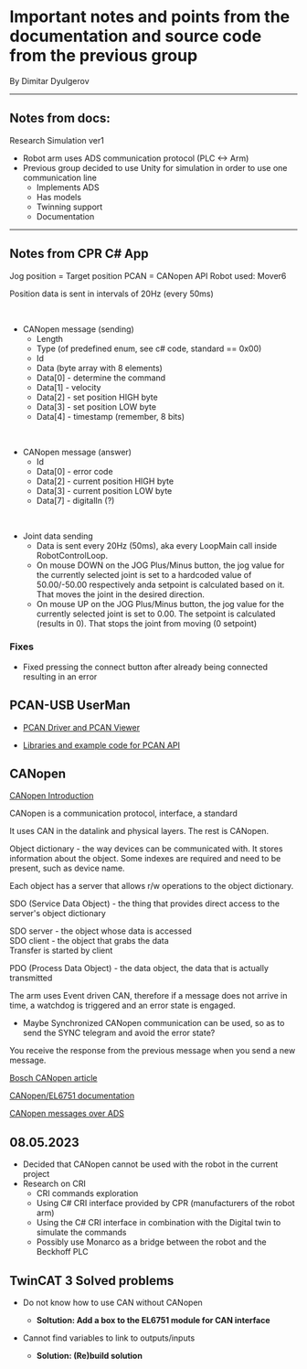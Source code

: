 # Important notes and points from the documentation and source code from the previous group

By Dimitar Dyulgerov

---

## Notes from docs:

Research Simulation ver1
- Robot arm uses ADS communication protocol (PLC <-> Arm)
- Previous group decided to use Unity for simulation in order to use one communication line
    - Implements ADS
    - Has models
    - Twinning support
    - Documentation

---

## Notes from CPR C# App

Jog position = Target position
PCAN = CANopen API
Robot used: Mover6

Position data is sent in intervals of 20Hz (every 50ms)

<br>

- CANopen message (sending)
    - Length
    - Type (of predefined enum, see c# code, standard == 0x00)
    - Id
    - Data (byte array with 8 elements)
    - Data[0] - determine the command
    - Data[1] - velocity
    - Data[2] - set position HIGH byte
    - Data[3] - set position LOW byte
    - Data[4] - timestamp (remember, 8 bits)
    
<br>

- CANopen message (answer)
    - Id
    - Data[0] - error code
    - Data[2] - current position HIGH byte
    - Data[3] - current position LOW byte
    - Data[7] - digitalIn (?)

<br>

- Joint data sending
    - Data is sent every 20Hz (50ms), aka every LoopMain call inside RobotControlLoop.
    - On mouse DOWN on the JOG Plus/Minus button, the jog value for the currently selected joint is set to a hardcoded value of 50.00/-50.00 respectively anda  setpoint is calculated based on it. That moves the joint in the desired direction.
    - On mouse UP on the JOG Plus/Minus button, the jog value for the currently selected joint is set to 0.00. The setpoint is calculated (results in 0). That stops the joint from moving (0 setpoint) 

### Fixes
- Fixed pressing the connect button after already being connected resulting in an error

## PCAN-USB UserMan

- [PCAN Driver and PCAN Viewer](http://www.peak-system.com/quick/DL-Driver-E)

- [Libraries and example code for PCAN API](www.peak-system.com/quick/DL-Develop-E)


## CANopen

[CANopen Introduction](https://www.ni.com/nl-nl/innovations/white-papers/13/the-basics-of-canopen.html)

CANopen is a communication protocol, interface, a standard

It uses CAN in the datalink and physical layers. The rest is CANopen.

Object dictionary - the way devices can be communicated with. It stores information about the object. Some indexes are required and need to be present, such as device name.

Each object has a server that allows r/w operations to the object dictionary.

SDO (Service Data Object) - the thing that provides direct access to the server's  object dictionary

SDO server - the object whose data is accessed<br>
SDO client - the object that grabs the data<br>
Transfer is started by client

PDO (Process Data Object) - the data object, the data that is actually transmitted

The arm uses Event driven CAN, therefore if a message does not arrive in time, a watchdog is triggered and an error state is engaged.
- Maybe Synchronized CANopen communication can be used, so as to send the SYNC telegram and avoid the error state?


You receive the response from the previous message when you send a new message.

[Bosch CANopen article](https://infosys.beckhoff.com/english.php?content=../content/1033/tcsystemmanager/1092789003.html&id=7873477876248720016)

[CANopen/EL6751 documentation](https://infosys.beckhoff.com/english.php?content=../content/1033/el6751/2519193099.html&id=6820221820248492542)

[CANopen messages over ADS](https://infosys.beckhoff.com/english.php?content=../content/1033/el6751/5222346763.html&id=)

## 08.05.2023

- Decided that CANopen cannot be used with the robot in the current project
- Research on CRI
    - CRI commands exploration
    - Using C# CRI interface provided by CPR (manufacturers of the robot arm)
    - Using the C# CRI interface in combination with the Digital twin to simulate the commands
    - Possibly use Monarco as a bridge between the robot and the Beckhoff PLC

## TwinCAT 3 Solved problems

- Do not know how to use CAN without CANopen
    - <strong> Soltution: Add a box to the EL6751 module for CAN interface </strong>

- Cannot find variables to link to outputs/inputs
    - <strong>Solution: (Re)build solution</strong>